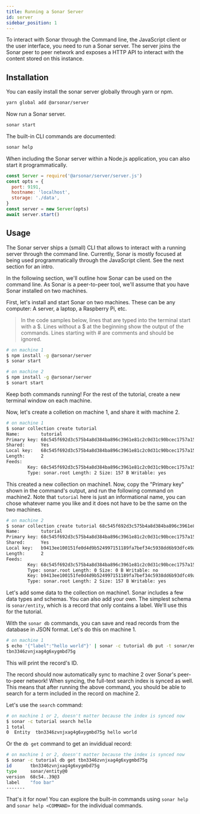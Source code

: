 ```yaml
---
title: Running a Sonar Server
id: server
sidebar_position: 1
---
```


To interact with Sonar through the Command line, the JavaScript client or the user interface, you need to run a Sonar server. The server joins the Sonar peer to peer network and exposes a HTTP API to interact with the content stored on this instance. 

## Installation

You can easily install the sonar server globally through yarn or npm.
```bash
yarn global add @arsonar/server
```

Now run a Sonar server.
```bash
sonar start
```
The built-in CLI commands are documented:
```bash
sonar help
```

When including the Sonar server within a Node.js application, you can also start it programmatically.

```javascript
const Server = require('@arsonar/server/server.js')
const opts = {
  port: 9191,
  hostname: 'localhost',
  storage: './data',
}
const server = new Server(opts)
await server.start()
```

## Usage

The Sonar server ships a (small) CLI that allows to interact with a running server through the command line. Currently, Sonar is mostly focused at being used programmatically through the JavaScript client. See the next section for an intro.

In the following section, we'll outline how Sonar can be used on the command line. As Sonar is a peer-to-peer tool, we'll assume that you have Sonar installed on two machines.

First, let's install and start Sonar on two machines. These can be any computer: A server, a laptop, a Raspberry Pi, etc.

> In the code samples below, lines that are typed into the terminal start with a $. Lines without a $ at the beginning show the output of the commands. Lines starting with # are comments and should be ignored.

```sh
# on machine 1
$ npm install -g @arsonar/server
$ sonar start
```
```sh
# on machine 2
$ npm install -g @arsonar/server
$ sonart start
```

Keep both commands running! For the rest of the tutorial, create a new terminal window on each machine.

Now, let's create a colletion on machine 1, and share it with machine 2.

```sh
# on machine 1
$ sonar collection create tutorial
Name:        tutorial
Primary key: 68c545f692d3c575b4a8d384ba896c3961e81c2c0d31c90bcec1757a15e9e7a5
Shared:      Yes
Local key:   68c545f692d3c575b4a8d384ba896c3961e81c2c0d31c90bcec1757a15e9e7a5
Length:      2
Feeds:
        Key: 68c545f692d3c575b4a8d384ba896c3961e81c2c0d31c90bcec1757a15e9e7a5
        Type: sonar.root Length: 2 Size: 157 B Writable: yes
```

This created a new collection on machine1. Now, copy the "Primary key" shown in the command's output, and run the following command on machine2. Note that `tutorial` here is just an informational name, you can chose whatever name you like and it does not have to be the same on the two machines.

```sh
# on machine 2
$ sonar collection create tutorial 68c545f692d3c575b4a8d384ba896c3961e81c2c0d31c90bcec1757a15e9e7a5
Name:        tutorial
Primary key: 68c545f692d3c575b4a8d384ba896c3961e81c2c0d31c90bcec1757a15e9e7a5
Shared:      Yes
Local key:   b9413ee100151fe0d4d9b524997151189fa7bef34c5938dd6b93dfc49ad7facd
Length:      2
Feeds:
        Key: 68c545f692d3c575b4a8d384ba896c3961e81c2c0d31c90bcec1757a15e9e7a5
        Type: sonar.root Length: 0 Size: 0 B Writable: no
        Key: b9413ee100151fe0d4d9b524997151189fa7bef34c5938dd6b93dfc49ad7facd
        Type: sonar.root Length: 2 Size: 157 B Writable: yes
```

Let's add some data to the collection on machine1. Sonar includes a few data types and schemas. You can also add your own. The simplest schema is `sonar/entity`, which is a record that only contains a label. We'll use this for the tutorial.

With the `sonar db`  commands, you can save and read records from the database in JSON format. Let's do this on machine 1.

```sh
# on machine 1
$ echo '{"label":"hello world"}' | sonar -c tutorial db put -t sonar/entity
tbn3346zvnjxag4g6xygmbd75g
```

This will print the record's ID.

The record should now automatically sync to machine 2 over Sonar's peer-to-peer network! When syncing, the full-text search index is synced as well. This means that after running the above command, you should be able to search for a term included in the record on machine 2.

Let's use the `search` command:

```sh
# on machine 1 or 2, doesn't matter because the index is synced now
$ sonar -c tutorial search hello
1 total
0  Entity  tbn3346zvnjxag4g6xygmbd75g hello world
```

Or the `db get` command to get an invididual record:

```sh
# on machine 1 or 2, doesn't matter because the index is synced now
$ sonar -c tutorial db get tbn3346zvnjxag4g6xygmbd75g
id       tbn3346zvnjxag4g6xygmbd75g
type     sonar/entity@0
version  68c54..39@3
label    "foo bar"
-------
```

That's it for now! You can explore the built-in commands using `sonar help` and `sonar help <COMMAND>` for the individual commands.
